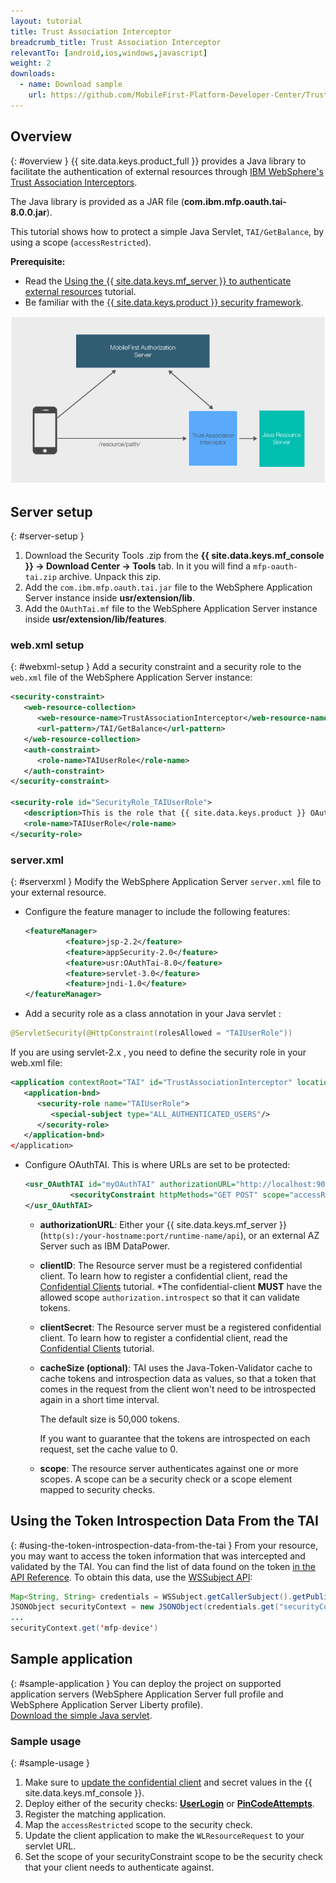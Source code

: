 ```yaml
---
layout: tutorial
title: Trust Association Interceptor
breadcrumb_title: Trust Association Interceptor
relevantTo: [android,ios,windows,javascript]
weight: 2
downloads:
  - name: Download sample
    url: https://github.com/MobileFirst-Platform-Developer-Center/TrustAssociationInterceptor/tree/release80
---
```

<!-- NLS_CHARSET=UTF-8 -->
## Overview
{: #overview }
{{ site.data.keys.product_full }} provides a Java library to facilitate the authentication of external resources through [IBM WebSphere's Trust Association Interceptors](https://www.ibm.com/support/knowledgecenter/SSHRKX_8.5.0/mp/security/sec_ws_tai.dita).

The Java library is provided as a JAR file (**com.ibm.mfp.oauth.tai-8.0.0.jar**).

This tutorial shows how to protect a simple Java Servlet, `TAI/GetBalance`, by using a scope (`accessRestricted`).

**Prerequisite:**

* Read the [Using the {{ site.data.keys.mf_server }} to authenticate external resources](../) tutorial.
* Be familiar with the [{{ site.data.keys.product }} security framework](../../).

![Flow](TAI_flow.jpg)

## Server setup
{: #server-setup }
1. Download the Security Tools .zip from the **{{ site.data.keys.mf_console }} → Download Center → Tools** tab. In it you will find a `mfp-oauth-tai.zip` archive. Unpack this zip.
2. Add the `com.ibm.mfp.oauth.tai.jar` file to the WebSphere Application Server instance inside **usr/extension/lib**.
3. Add the `OAuthTai.mf` file to the WebSphere Application Server instance inside **usr/extension/lib/features**.

### web.xml setup
{: #webxml-setup }
Add a security constraint and a security role to the `web.xml` file of the WebSphere Application Server instance:

```xml
<security-constraint>
   <web-resource-collection>
      <web-resource-name>TrustAssociationInterceptor</web-resource-name>
      <url-pattern>/TAI/GetBalance</url-pattern>
   </web-resource-collection>
   <auth-constraint>
      <role-name>TAIUserRole</role-name>
   </auth-constraint>
</security-constraint>

<security-role id="SecurityRole_TAIUserRole">
   <description>This is the role that {{ site.data.keys.product }} OAuthTAI uses to protect the resource, and it is mandatory to map it to 'All Authenticated in Application' in WebSphere Application Server full profile and to 'ALL_AUTHENTICATED_USERS' in WebSphere Application Server Liberty.</description>
   <role-name>TAIUserRole</role-name>
</security-role>
```

### server.xml
{: #serverxml }
Modify the WebSphere Application Server `server.xml` file to your external resource.

* Configure the feature manager to include the following features:

  ```xml
  <featureManager>
           <feature>jsp-2.2</feature>
           <feature>appSecurity-2.0</feature>
           <feature>usr:OAuthTai-8.0</feature>
           <feature>servlet-3.0</feature>
           <feature>jndi-1.0</feature>
  </featureManager>
  ```

* Add a security role as a class annotation in your Java servlet :

```java
@ServletSecurity(@HttpConstraint(rolesAllowed = "TAIUserRole"))
```

If you are using servlet-2.x , you need to define the security role in your web.xml file:

```xml
<application contextRoot="TAI" id="TrustAssociationInterceptor" location="TAI.war" name="TrustAssociationInterceptor"/>
   <application-bnd>
      <security-role name="TAIUserRole">
         <special-subject type="ALL_AUTHENTICATED_USERS"/>
      </security-role>
   </application-bnd>
</application>
```

* Configure OAuthTAI. This is where URLs are set to be protected:

  ```xml
  <usr_OAuthTAI id="myOAuthTAI" authorizationURL="http://localhost:9080/mfp/api" clientId="ExternalResourceId" clientSecret="ExternalResourcePass" cacheSize="500">
            <securityConstraint httpMethods="GET POST" scope="accessRestricted" securedURLs="/GetBalance"></securityConstraint>
  </usr_OAuthTAI>
  ```
    - **authorizationURL**:  Either your {{ site.data.keys.mf_server }} (`http(s):/your-hostname:port/runtime-name/api`), or an external AZ Server such as IBM DataPower.

    - **clientID**: The Resource server must be a registered confidential client. To learn how to register a confidential client, read the [Confidential Clients](../../confidential-clients/) tutorial. *The confidential-client **MUST** have the allowed scope `authorization.introspect` so that it can validate tokens.

    - **clientSecret**: The Resource server must be a registered confidential client. To learn how to register a confidential client, read the [Confidential Clients](../../confidential-clients/) tutorial.
    - **cacheSize (optional)**: TAI uses the Java-Token-Validator cache to cache tokens and introspection data as values, so that a token that comes in the request from the client won't need to be introspected again in a short time interval.

        The default size is 50,000 tokens.  

        If you want to guarantee that the tokens are introspected on each request, set the cache value to 0.  

    - **scope**: The resource server authenticates against one or more scopes. A scope can be a security check or a scope element mapped to security checks.

## Using the Token Introspection Data From the TAI
{: #using-the-token-introspection-data-from-the-tai }
From your resource, you may want to access the token information that was intercepted and validated by the TAI. You can find the list of data found on the token [in the API Reference](../../../api/java-token-validator). To obtain this data, use the [WSSubject API](http://www.ibm.com/support/knowledgecenter/SSEQTP_8.5.5/com.ibm.websphere.wlp.doc/ae/rwlp_sec_apis.html):

```java
Map<String, String> credentials = WSSubject.getCallerSubject().getPublicCredentials(Hashtable.class).iterator().next();
JSONObject securityContext = new JSONObject(credentials.get("securityContext"));
...
securityContext.get('mfp-device')
```

## Sample application
{: #sample-application }
You can deploy the project on supported application servers (WebSphere Application Server full profile and WebSphere Application Server Liberty profile).  
[Download the simple Java servlet](https://github.com/MobileFirst-Platform-Developer-Center/TrustAssociationInterceptor/tree/release80).

### Sample usage
{: #sample-usage }
1. Make sure to [update the confidential client](../#confidential-client) and secret values in the {{ site.data.keys.mf_console }}.
2. Deploy either of the security checks: **[UserLogin](../../user-authentication/security-check/)** or **[PinCodeAttempts](../../credentials-validation/security-check/)**.
3. Register the matching application.
4. Map the `accessRestricted` scope to the security check.
5. Update the client application to make the `WLResourceRequest` to your servlet URL.
6. Set the scope of your securityConstraint scope to be the security check that your client needs to authenticate against.
